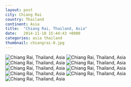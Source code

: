 ```yaml
---
layout: post
city: Chiang Rai
country: Thailand
continent: Asia
title:  "Chiang Rai, Thailand, Asia"
date:   2014-11-18 15:44:43 +0000
categories: asia thailand
thumbnail: chiangrai-8.jpg
---
```


<div class="img-container">
	<img class="img-responsive" src="{{ site.github.url }}/img/countries/thailand/chiangrai-1.jpg" alt="Chiang Rai, Thailand, Asia"/>
	<img class="img-responsive" src="{{ site.github.url }}/img/countries/thailand/chiangrai-2.jpg" alt="Chiang Rai, Thailand, Asia"/>
	<img class="img-responsive" src="{{ site.github.url }}/img/countries/thailand/chiangrai-3.jpg" alt="Chiang Rai, Thailand, Asia"/>
	<img class="img-responsive" src="{{ site.github.url }}/img/countries/thailand/chiangrai-4.jpg" alt="Chiang Rai, Thailand, Asia"/>
	<img class="img-responsive" src="{{ site.github.url }}/img/countries/thailand/chiangrai-5.jpg" alt="Chiang Rai, Thailand, Asia"/>
	<img class="img-responsive" src="{{ site.github.url }}/img/countries/thailand/chiangrai-6.jpg" alt="Chiang Rai, Thailand, Asia"/>
	<img class="img-responsive" src="{{ site.github.url }}/img/countries/thailand/chiangrai-8.jpg" alt="Chiang Rai, Thailand, Asia"/>
	<img class="img-responsive" src="{{ site.github.url }}/img/countries/thailand/chiangrai-9.jpg" alt="Chiang Rai, Thailand, Asia"/>
	<img class="img-responsive" src="{{ site.github.url }}/img/countries/thailand/chiangrai-10.jpg" alt="Chiang Rai, Thailand, Asia"/>
</div>
